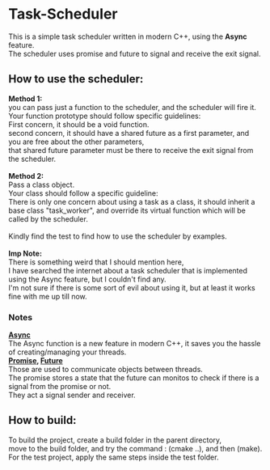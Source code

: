 # Task-Scheduler

This is a simple task scheduler written in modern C++, using the **Async** feature.<br/>
The scheduler uses promise and future to signal and receive the exit signal.

## How to use the scheduler:<br/>
**Method 1:**<br/>
you can pass just a function to the scheduler, and the scheduler will fire it.<br/>
Your function prototype should follow specific guidelines:<br/>
First concern, it should be a void function.<br/>
second concern, it should have a shared future as a first parameter, and you are free about the other parameters,<br/>
that shared future parameter must be there to receive the exit signal from the scheduler.<br/>
<br/>
**Method 2:**<br/>
Pass a class object.<br/>
Your class should follow a specific guideline:<br/>
There is only one concern about using a task as a class, it should inherit a base class "task_worker", and override its virtual function which will be called by the scheduler.<br/>
<br/>
Kindly find the test to find how to use the scheduler by examples.<br/>
<br/>
**Imp Note:**<br/>
There is something weird that I should mention here,<br/>
I have searched the internet about a task scheduler that is implemented using the Async feature, but I couldn't find any.<br/>
I'm not sure if there is some sort of evil about using it, but at least it works fine with me up till now.<br/>

### Notes
**[Async](https://en.cppreference.com/w/cpp/thread/async)**<br/>
The Async function is a new feature in modern C++, it saves you the hassle of creating/managing your threads.<br/>
**[Promise](https://en.cppreference.com/w/cpp/thread/promise), [Future](https://en.cppreference.com/w/cpp/thread/future)**<br/>
Those are used to communicate objects between threads.<br/>
The promise stores a state that the future can monitos to check if there is a signal from the promise or not.<br/>
They act a signal sender and receiver.<br/>

## How to build:
To build the project, create a build folder in the parent directory,<br/>
move to the build folder, and try the command : (cmake ..), and then (make).<br/>
For the test project, apply the same steps inside the test folder.
